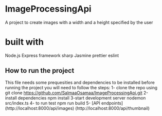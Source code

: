 # ImageProcessingApi 
A project to create images with a width and a height specified by the user 
# built with 
Node.js
Express framework
sharp
Jasmine
prettier
eslint 


## How to run the project
This file needs some prequesities and dependencies to be installed before running the project you will need to follow the steps:
1- clone the repo using
git clone https://github.com/SalmaaOsamaa/ImageProcessingApi.git 
2-install dependencies 
npm install
3-start development server 
nodemon src/index.ts
4- to run test 
npm run build
5- [API endpoints] (http://localhost:8000/api/images) (http://localhost:8000/api/thumbnail)

